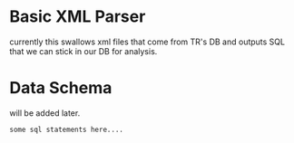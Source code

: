 Basic XML Parser
================

currently this swallows xml files that come from TR's DB and outputs SQL that we can stick in our DB for analysis. 
 
Data Schema
===========
will be added later. 
 
    some sql statements here....
 